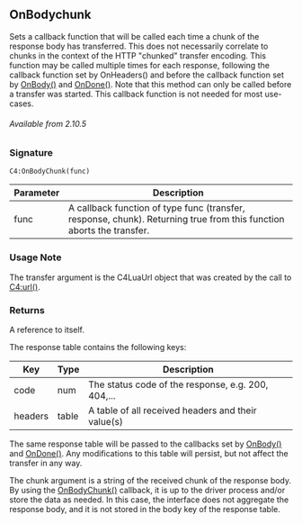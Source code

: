 ## OnBodychunk

Sets a callback function that will be called each time a chunk of the response body has transferred.  This does not necessarily correlate to chunks in the context of the HTTP "chunked" transfer encoding. This function may be called multiple times for each response, following the callback function set by OnHeaders() and before the callback function set by [OnBody()][1] and [OnDone()][2]. Note that this method can only be called before a transfer was started. This callback function is not needed for most use-cases.

###### Available from 2.10.5


### Signature

`C4:OnBodyChunk(func)`


| Parameter | Description |
| --- | --- |
| func |  A callback function of type func (transfer, response, chunk). Returning true from this function aborts the transfer. |

### Usage Note

The transfer argument is the C4LuaUrl object that was created by the call to [C4:url()][3].


### Returns

A reference to itself.

The response table contains the following keys:

| Key | Type | Description |
| --- | --- | --- |
| code | num | The status code of the response, e.g. 200, 404,... |
| headers | table | A table of all received headers and their value(s) |

The same response table will be passed to the callbacks set by [OnBody()][4] and [OnDone()][5]. Any modifications to this table will persist, but not affect the transfer in any way.

The chunk argument is a string of the received chunk of the response body.  By using the [OnBodyChunk()][6] callback, it is up to the driver process and/or store the data as needed.  In this case, the interface does not aggregate the response body, and it is not stored in the body key of the response table.

[1]:	https://snap-one.github.io/docs-driverworks-api/#onbody
[2]:	https://snap-one.github.io/docs-driverworks-api/#ondone
[3]:	https://snap-one.github.io/docs-driverworks-api/#url-interface
[4]:	https://snap-one.github.io/docs-driverworks-api/#onbody
[5]:	https://snap-one.github.io/docs-driverworks-api/#ondone
[6]:	https://snap-one.github.io/docs-driverworks-api/#onbodychunk